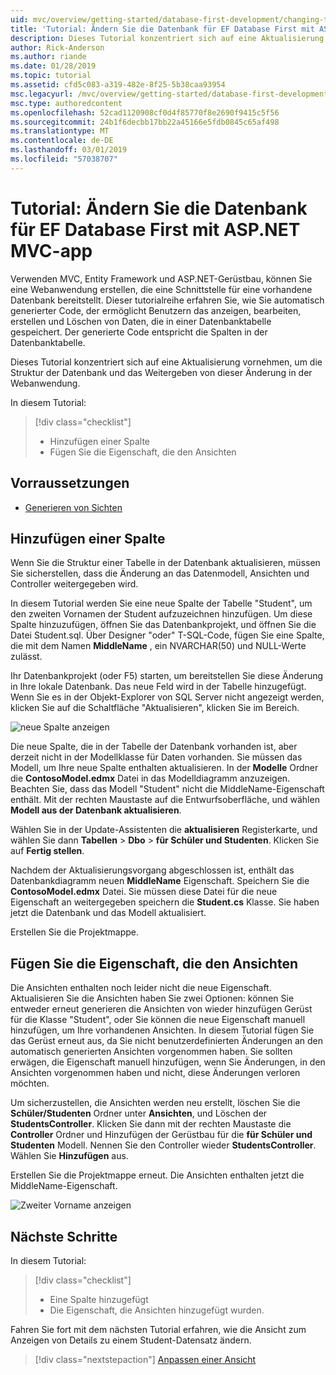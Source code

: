 ```yaml
---
uid: mvc/overview/getting-started/database-first-development/changing-the-database
title: 'Tutorial: Ändern Sie die Datenbank für EF Database First mit ASP.NET MVC-app'
description: Dieses Tutorial konzentriert sich auf eine Aktualisierung vornehmen, um die Struktur der Datenbank und das Weitergeben von dieser Änderung in der Webanwendung.
author: Rick-Anderson
ms.author: riande
ms.date: 01/28/2019
ms.topic: tutorial
ms.assetid: cfd5c083-a319-482e-8f25-5b38caa93954
msc.legacyurl: /mvc/overview/getting-started/database-first-development/changing-the-database
msc.type: authoredcontent
ms.openlocfilehash: 52cad1120908cf0d4f85770f8e2690f9415c5f56
ms.sourcegitcommit: 24b1f6decbb17bb22a45166e5fdb0845c65af498
ms.translationtype: MT
ms.contentlocale: de-DE
ms.lasthandoff: 03/01/2019
ms.locfileid: "57038707"
---
```

# <a name="tutorial-change-the-database-for-ef-database-first-with-aspnet-mvc-app"></a>Tutorial: Ändern Sie die Datenbank für EF Database First mit ASP.NET MVC-app

Verwenden MVC, Entity Framework und ASP.NET-Gerüstbau, können Sie eine Webanwendung erstellen, die eine Schnittstelle für eine vorhandene Datenbank bereitstellt. Dieser tutorialreihe erfahren Sie, wie Sie automatisch generierter Code, der ermöglicht Benutzern das anzeigen, bearbeiten, erstellen und Löschen von Daten, die in einer Datenbanktabelle gespeichert. Der generierte Code entspricht die Spalten in der Datenbanktabelle.

Dieses Tutorial konzentriert sich auf eine Aktualisierung vornehmen, um die Struktur der Datenbank und das Weitergeben von dieser Änderung in der Webanwendung.

In diesem Tutorial:

> [!div class="checklist"]
> * Hinzufügen einer Spalte
> * Fügen Sie die Eigenschaft, die den Ansichten

## <a name="prerequisites"></a>Vorraussetzungen

* [Generieren von Sichten](generating-views.md)

## <a name="add-a-column"></a>Hinzufügen einer Spalte

Wenn Sie die Struktur einer Tabelle in der Datenbank aktualisieren, müssen Sie sicherstellen, dass die Änderung an das Datenmodell, Ansichten und Controller weitergegeben wird.

In diesem Tutorial werden Sie eine neue Spalte der Tabelle "Student", um den zweiten Vornamen der Student aufzuzeichnen hinzufügen. Um diese Spalte hinzuzufügen, öffnen Sie das Datenbankprojekt, und öffnen Sie die Datei Student.sql. Über Designer "oder" T-SQL-Code, fügen Sie eine Spalte, die mit dem Namen **MiddleName** , ein NVARCHAR(50) und NULL-Werte zulässt.

Ihr Datenbankprojekt (oder F5) starten, um bereitstellen Sie diese Änderung in Ihre lokale Datenbank. Das neue Feld wird in der Tabelle hinzugefügt. Wenn Sie es in der Objekt-Explorer von SQL Server nicht angezeigt werden, klicken Sie auf die Schaltfläche "Aktualisieren", klicken Sie im Bereich.

![neue Spalte anzeigen](changing-the-database/_static/image2.png)

Die neue Spalte, die in der Tabelle der Datenbank vorhanden ist, aber derzeit nicht in der Modellklasse für Daten vorhanden. Sie müssen das Modell, um Ihre neue Spalte enthalten aktualisieren. In der **Modelle** Ordner die **ContosoModel.edmx** Datei in das Modelldiagramm anzuzeigen. Beachten Sie, dass das Modell "Student" nicht die MiddleName-Eigenschaft enthält. Mit der rechten Maustaste auf die Entwurfsoberfläche, und wählen **Modell aus der Datenbank aktualisieren**.

Wählen Sie in der Update-Assistenten die **aktualisieren** Registerkarte, und wählen Sie dann **Tabellen** > **Dbo** > **für Schüler und Studenten**. Klicken Sie auf **Fertig stellen**.

Nachdem der Aktualisierungsvorgang abgeschlossen ist, enthält das Datenbankdiagramm neuen **MiddleName** Eigenschaft. Speichern Sie die **ContosoModel.edmx** Datei. Sie müssen diese Datei für die neue Eigenschaft an weitergegeben speichern die **Student.cs** Klasse. Sie haben jetzt die Datenbank und das Modell aktualisiert.

Erstellen Sie die Projektmappe.

## <a name="add-the-property-to-the-views"></a>Fügen Sie die Eigenschaft, die den Ansichten

Die Ansichten enthalten noch leider nicht die neue Eigenschaft. Aktualisieren Sie die Ansichten haben Sie zwei Optionen: können Sie entweder erneut generieren die Ansichten von wieder hinzufügen Gerüst für die Klasse "Student", oder Sie können die neue Eigenschaft manuell hinzufügen, um Ihre vorhandenen Ansichten. In diesem Tutorial fügen Sie das Gerüst erneut aus, da Sie nicht benutzerdefinierten Änderungen an den automatisch generierten Ansichten vorgenommen haben. Sie sollten erwägen, die Eigenschaft manuell hinzufügen, wenn Sie Änderungen, in den Ansichten vorgenommen haben und nicht, diese Änderungen verloren möchten.

Um sicherzustellen, die Ansichten werden neu erstellt, löschen Sie die **Schüler/Studenten** Ordner unter **Ansichten**, und Löschen der **StudentsController**. Klicken Sie dann mit der rechten Maustaste die **Controller** Ordner und Hinzufügen der Gerüstbau für die **für Schüler und Studenten** Modell. Nennen Sie den Controller wieder **StudentsController**. Wählen Sie **Hinzufügen** aus.

Erstellen Sie die Projektmappe erneut. Die Ansichten enthalten jetzt die MiddleName-Eigenschaft.

![Zweiter Vorname anzeigen](changing-the-database/_static/image5.png)

## <a name="next-steps"></a>Nächste Schritte

In diesem Tutorial:

> [!div class="checklist"]
> * Eine Spalte hinzugefügt
> * Die Eigenschaft, die Ansichten hinzugefügt wurden.

Fahren Sie fort mit dem nächsten Tutorial erfahren, wie die Ansicht zum Anzeigen von Details zu einem Student-Datensatz ändern.
> [!div class="nextstepaction"]
> [Anpassen einer Ansicht](customizing-a-view.md)